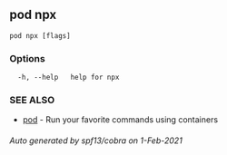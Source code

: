 ## pod npx



```
pod npx [flags]
```

### Options

```
  -h, --help   help for npx
```

### SEE ALSO

* [pod](pod.md)	 - Run your favorite commands using containers

###### Auto generated by spf13/cobra on 1-Feb-2021
